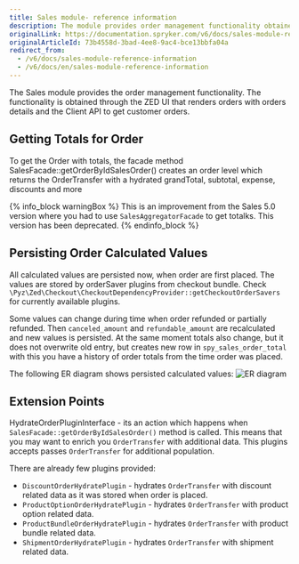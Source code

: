 ```yaml
---
title: Sales module- reference information
description: The module provides order management functionality obtained through the ZED UI that renders orders with details and the Client API to get customer orders
originalLink: https://documentation.spryker.com/v6/docs/sales-module-reference-information
originalArticleId: 73b4558d-3bad-4ee8-9ac4-bce13bbfa04a
redirect_from:
  - /v6/docs/sales-module-reference-information
  - /v6/docs/en/sales-module-reference-information
---
```


The Sales module provides the order management functionality. The functionality is obtained through the ZED UI that renders orders with orders details and the Client API to get customer orders.

## Getting Totals for Order
To get the Order with totals, the facade method SalesFacade::getOrderByIdSalesOrder() creates an order level which returns the OrderTransfer with a hydrated grandTotal, subtotal, expense, discounts and more

{% info_block warningBox %}
This is an improvement from the Sales 5.0 version where you had to use `SalesAggregatorFacade` to get totalks. This version has been deprecated.
{% endinfo_block %}

## Persisting Order Calculated Values
All calculated values are persisted now, when order are first placed. The values are stored by orderSaver plugins from checkout bundle. Check `\Pyz\Zed\Checkout\CheckoutDependencyProvider::getCheckoutOrderSavers` for currently available plugins.

Some values can change during time when order refunded or partially refunded. Then `canceled_amount` and `refundable_amount` are recalculated and new values is persisted. At the same moment totals also change, but it does not overwrite old entry, but creates new row in `spy_sales_order_total` with this you have a history of order totals from the time order was placed.

The following ER diagram shows persisted calculated values:
![ER diagram](https://spryker.s3.eu-central-1.amazonaws.com/docs/Features/Order+Management/Sales/sales_persisting_order_values.png)

## Extension Points
HydrateOrderPluginInterface - its an action which happens when `SalesFacade::getOrderByIdSalesOrder()` method is called. This means that you may want to enrich you `OrderTransfer` with additional data. This plugins accepts passes `OrderTransfer` for additional population.

There are already few plugins provided:

* `DiscountOrderHydratePlugin` - hydrates `OrderTransfer` with discount related data as it was stored when order is placed.
* `ProductOptionOrderHydratePlugin` - hydrates `OrderTransfer` with product option related data.
* `ProductBundleOrderHydratePlugin` - hydrates `OrderTransfer` with product bundle related data.
* `ShipmentOrderHydratePlugin` - hydrates `OrderTransfer` with shipment related data.
